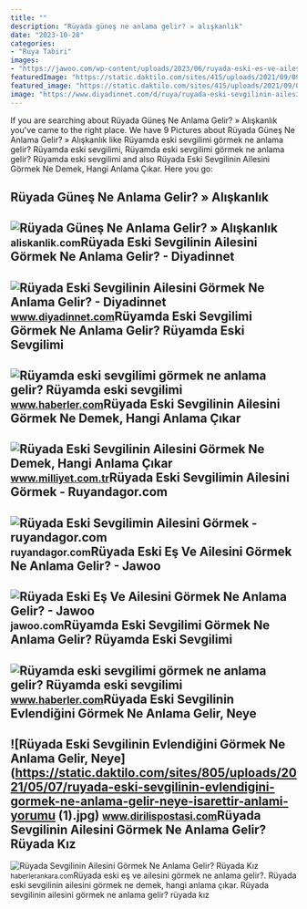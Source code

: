 ```yaml
---
title: ""
description: "Rüyada güneş ne anlama gelir? » alışkanlık"
date: "2023-10-28"
categories:
- "Ruya Tabiri"
images:
- "https://jawoo.com/wp-content/uploads/2023/06/ruyada-eski-es-ve-ailesini-gormek-ne-anlama-gelir_82475.jpg"
featuredImage: "https://static.daktilo.com/sites/415/uploads/2021/09/09/large/eski-sevgilinin-ailesini-gormek-1600-1631168868.jpg"
featured_image: "https://static.daktilo.com/sites/415/uploads/2021/09/09/large/eski-sevgilinin-ailesini-gormek-1600-1631168868.jpg"
image: "https://www.diyadinnet.com/d/ruya/ruyada-eski-sevgilinin-ailesini-gormek-ne-anlama-gelir-160.jpg"
---
```


If you are searching about Rüyada Güneş Ne Anlama Gelir? » Alışkanlık you've came to the right place. We have 9 Pictures about Rüyada Güneş Ne Anlama Gelir? » Alışkanlık like Rüyamda eski sevgilimi görmek ne anlama gelir? Rüyamda eski sevgilimi, Rüyamda eski sevgilimi görmek ne anlama gelir? Rüyamda eski sevgilimi and also Rüyada Eski Sevgilinin Ailesini Görmek Ne Demek, Hangi Anlama Çıkar. Here you go:

Rüyada Güneş Ne Anlama Gelir? » Alışkanlık
------------------------------------------

 ![Rüyada Güneş Ne Anlama Gelir? » Alışkanlık](https://aliskanlik.com/wp-content/uploads/2022/04/Ruyada-Gunes-Ne-Anlama-Gelir.jpeg) <small>aliskanlik.com</small>Rüyada Eski Sevgilinin Ailesini Görmek Ne Anlama Gelir? - Diyadinnet
--------------------------------------------------------------------

 ![Rüyada Eski Sevgilinin Ailesini Görmek Ne Anlama Gelir? - Diyadinnet](https://www.diyadinnet.com/d/ruya/ruyada-eski-sevgilinin-ailesini-gormek-ne-anlama-gelir-160.jpg) <small>www.diyadinnet.com</small>Rüyamda Eski Sevgilimi Görmek Ne Anlama Gelir? Rüyamda Eski Sevgilimi
---------------------------------------------------------------------

 ![Rüyamda eski sevgilimi görmek ne anlama gelir? Rüyamda eski sevgilimi](https://i.hbrcdn.com/haber/2023/02/22/ruyamda-eski-sevgilimi-gormek-ne-anlama-gelir-15651123_4842_amp.jpg) <small>www.haberler.com</small>Rüyada Eski Sevgilinin Ailesini Görmek Ne Demek, Hangi Anlama Çıkar
-------------------------------------------------------------------

 ![Rüyada Eski Sevgilinin Ailesini Görmek Ne Demek, Hangi Anlama Çıkar](https://image.milimaj.com/i/milliyet/75/0x410/60a9ca1b554282057cb16011.jpg) <small>www.milliyet.com.tr</small>Rüyada Eski Sevgilimin Ailesini Görmek - Ruyandagor.com
-------------------------------------------------------

 ![Rüyada Eski Sevgilimin Ailesini Görmek - ruyandagor.com](https://images.ruyandagor.com/2017/04/eski-sevgilimin-ailesini-gormek-2013.jpg) <small>ruyandagor.com</small>Rüyada Eski Eş Ve Ailesini Görmek Ne Anlama Gelir? - Jawoo
----------------------------------------------------------

 ![Rüyada Eski Eş Ve Ailesini Görmek Ne Anlama Gelir? - Jawoo](https://jawoo.com/wp-content/uploads/2023/06/ruyada-eski-es-ve-ailesini-gormek-ne-anlama-gelir_82475.jpg) <small>jawoo.com</small>Rüyamda Eski Sevgilimi Görmek Ne Anlama Gelir? Rüyamda Eski Sevgilimi
---------------------------------------------------------------------

 ![Rüyamda eski sevgilimi görmek ne anlama gelir? Rüyamda eski sevgilimi](https://i.hbrcdn.com/haber/2023/02/22/ruyamda-eski-sevgilimi-gormek-ne-anlama-gelir-15651123_9508_m.jpg) <small>www.haberler.com</small>Rüyada Eski Sevgilinin Evlendiğini Görmek Ne Anlama Gelir, Neye
---------------------------------------------------------------

 ![Rüyada Eski Sevgilinin Evlendiğini Görmek Ne Anlama Gelir, Neye](https://static.daktilo.com/sites/805/uploads/2021/05/07/ruyada-eski-sevgilinin-evlendigini-gormek-ne-anlama-gelir-neye-isarettir-anlami-yorumu (1).jpg) <small>www.dirilispostasi.com</small>Rüyada Sevgilinin Ailesini Görmek Ne Anlama Gelir? Rüyada Kız
-------------------------------------------------------------

 ![Rüyada Sevgilinin Ailesini Görmek Ne Anlama Gelir? Rüyada Kız](https://static.daktilo.com/sites/415/uploads/2021/09/09/large/eski-sevgilinin-ailesini-gormek-1600-1631168868.jpg) <small>haberlerankara.com</small>Rüyada eski eş ve ailesini görmek ne anlama gelir?. Rüyada eski sevgilinin ailesini görmek ne demek, hangi anlama çıkar. Rüyada sevgilinin ailesini görmek ne anlama gelir? rüyada kız
